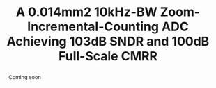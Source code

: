 ---
title: A 0.014mm2 10kHz-BW Zoom-Incremental-Counting ADC Achieving 103dB SNDR and 100dB Full-Scale CMRR

authors:
- Lu Jie
- Mingtao Zhan
- Xiyuan Tang
- Nan Sun

publishDate: "2022-02"

summary: ISSCC, 2022

abstract: "Coming soon"

publication_types: ["1"]

publication: "2022 IEEE International Solid- State Circuits Conference (ISSCC)"



# links:
# - name: IEEE Xplore
#   url: https://ieeexplore.ieee.org/document/9365753/
---